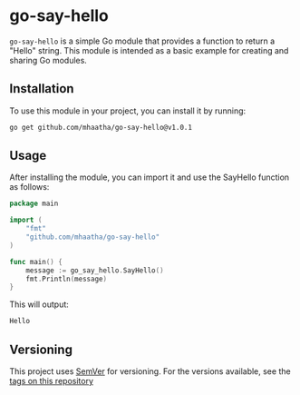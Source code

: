 # go-say-hello
`go-say-hello` is a simple Go module that provides a function to return a "Hello" string. This module is intended as a basic example for creating and sharing Go modules.

## Installation
To use this module in your project, you can install it by running:
```bash
go get github.com/mhaatha/go-say-hello@v1.0.1
```

## Usage
After installing the module, you can import it and use the SayHello function as follows:
```go
package main

import (
	"fmt"
	"github.com/mhaatha/go-say-hello"
)

func main() {
	message := go_say_hello.SayHello()
	fmt.Println(message)
}
```
This will output:
```bash
Hello
```

## Versioning
This project uses [SemVer](https://semver.org/) for versioning. For the versions available, see the [tags on this repository](https://github.com/mhaatha/go-say-hello/tags)
